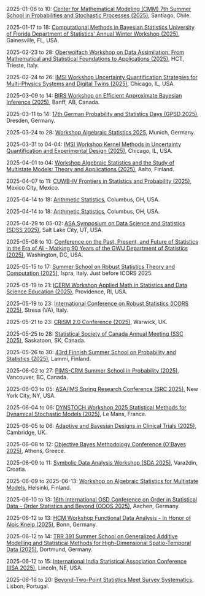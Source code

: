 2025-01-06 to 10: [Center for Mathematical Modeling (CMM) 7th Summer School in Probabilities and Stochastic Processes (2025)](https://eventos.cmm.uchile.cl/escuelappe2025/ "Focuses on probabilities and stochastic processes. Topics include Markov chains, random walks, and stochastic modeling, with applications in physics, finance, and biology."), Santiago, Chile.

2025-01-17 to 18: [Computational Methods in Bayesian Statistics University of Florida Department of Statistics' Annual Winter Workshop (2025)](https://stat.ufl.edu/winter-workshop/2025-computational-methods-in-bayesian-statistics/ "This workshop focuses on computational methods in Bayesian statistics. Topics include Markov chain Monte Carlo, variational inference, and Bayesian hierarchical models. It explores applications in machine learning, biostatistics, and econometrics, emphasizing scalable algorithms and software tools for posterior inference and uncertainty quantification in complex datasets."), Gainesville, FL, USA.

2025-02-23 to 28: [Oberwolfach Workshop on Data Assimilation: From Mathematical and Statistical Foundations to Applications (2025)](https://www.mfo.de/occasion/2509a/www_view "This workshop explores data assimilation, blending mathematical and statistical foundations. Topics include Kalman filtering, variational methods, and Bayesian inference for state estimation. Applications span meteorology, oceanography, and engineering, emphasizing robust algorithms for integrating noisy data into predictive models."), HCT, Trieste, Italy.

2025-02-24 to 26: [IMSI Workshop Uncertainty Quantification Strategies for Multi-Physics Systems and Digital Twins (2025)](https://www.imsi.institute/activities/uncertainty-quantification-strategies-for-multi-physics-systems-and-digital-twins/ "This workshop focuses on uncertainty quantification for multi-physics systems and digital twins. Topics include Monte Carlo methods, polynomial chaos, and Bayesian calibration. Applications span engineering, climate modeling, and aerospace, emphasizing robust strategies for uncertainty propagation in complex, coupled systems."), Chicago, IL, USA.

2025-03-09 to 14: [BIRS Workshop on Efficient Approximate Bayesian Inference (2025)](https://birs.ca/events/2025/5-day-workshops/25w5335 "This workshop explores efficient approximate Bayesian inference, covering variational inference, Markov chain Monte Carlo, and sequential Monte Carlo. Topics include scalable algorithms, uncertainty quantification, and applications in machine learning and biostatistics, emphasizing computational efficiency in Bayesian modeling."), Banff, AB, Canada.

2025-03-11 to 14: [17th German Probability and Statistics Days (GPSD 2025)](https://gpsd-2025.de "GPSD 2025 focuses on probability and statistics, covering stochastic processes, high-dimensional statistics, and time series analysis. Topics include random matrices, Bayesian nonparametrics, and applications in finance, biology, and machine learning, emphasizing theoretical and applied advancements."), Dresden, Germany.

2025-03-24 to 28: [Workshop Algebraic Statistics 2025](https://sites.google.com/view/algstat2025/ "This workshop focuses on algebraic statistics, covering polynomial models, graphical models, and tensor decompositions. Topics include maximum likelihood estimation, algebraic geometry in statistics, and applications in phylogenetics and machine learning, emphasizing algebraic tools for statistical inference."), Munich, Germany.

2025-03-31 to 04-04: [IMSI Workshop Kernel Methods in Uncertainty Quantification and Experimental Design (2025)](https://www.imsi.institute/activities/kernel-methods-in-uncertainty-quantification-and-experimental-design/ "This workshop explores kernel methods in uncertainty quantification, covering Gaussian processes, kernel-based surrogates, and optimal experimental design. Topics include uncertainty propagation, Bayesian optimization, and applications in engineering and materials science, emphasizing kernel-based statistical modeling."), Chicago, IL, USA.

2025-04-01 to 04: [Workshop Algebraic Statistics and the Study of Multistate Models: Theory and Applications (2025)](https://www.kaiekubjas.com/algstatmsm/ "This workshop focuses on algebraic statistics for multistate models, covering Markov models, graphical models, and tensor methods. Topics include identifiability, parameter estimation, and applications in biology and social sciences, emphasizing algebraic techniques for complex statistical systems."), Aalto, Finland.

2025-04-07 to 11: [CUWB-IV Frontiers in Statistics and Probability (2025)](https://cuwb.cimat.mx/node/68 "CUWB-IV explores frontiers in statistics and probability, covering stochastic processes, high-dimensional inference, and Bayesian methods. Topics include random matrices, time series, and applications in finance and biology, emphasizing theoretical advancements and interdisciplinary applications."), Mexico City, Mexico.

2025-04-14 to 18: [Arithmetic Statistics](https://people.math.osu.edu/cueto.5/RTG/rtg25/RTGConference25.html "The conference explores arithmetic statistics, focusing on statistical methods in number theory. Topics include distribution of primes, L-functions, and random matrix theory. Discussions cover applications in quantum chaos and theoretical physics, emphasizing statistical approaches to arithmetic."), Columbus, OH, USA.

2025-04-14 to 18: [Arithmetic Statistics](https://math.osu.edu/arithmetic-statistics-2025 "The conference explores arithmetic statistics, focusing on statistical methods in number theory. Topics include distribution of primes, L-functions, and random matrix theory. Discussions cover applications in quantum chaos and theoretical physics, emphasizing statistical approaches to arithmetic."), Columbus, OH, USA.

2025-04-29 to 05-02: [ASA Symposium on Data Science and Statistics (SDSS 2025)](https://ww2.amstat.org/meetings/sdss/2025/ "SDSS 2025 focuses on data science and statistics, covering machine learning, high-dimensional data analysis, and visualization. Topics include causal inference, Bayesian methods, and applications in healthcare and social sciences, emphasizing statistical tools for data-driven insights."), Salt Lake City, UT, USA.

2025-05-08 to 10: [Conference on the Past, Present, and Future of Statistics in the Era of AI - Marking 90 Years of the GWU Department of Statistics (2025)](https://statistics.columbian.gwu.edu/gw-stat-90 "This conference explores statistics in the AI era, covering Bayesian methods, high-dimensional inference, and causal modeling. Topics include statistical learning, data privacy, and applications in social sciences and healthcare, reflecting on 90 years of statistical advancements at GWU."), Washington, DC, USA.

2025-05-15 to 17: [Summer School on Robust Statistics Theory and Computation (2025)](https://datascience.maths.unitn.it/icors2025/school.html "Focuses on robust statistics and computational methods. Topics include outlier detection, robust estimation, and applications in data analysis for reliable statistical modeling."), Ispra, Italy. Just before ICORS 2025.

2025-05-19 to 21: [ICERM Workshop Applied Math in Statistics and Data Science Education (2025)](https://icerm.brown.edu/program/hot_topics_workshop/htw-25-amsdse "This workshop focuses on applied mathematics in statistics and data science education, covering curriculum development, machine learning, and statistical modeling. Topics include data-driven pedagogy, computational statistics, and applications in interdisciplinary education, emphasizing innovative teaching strategies for data science."), Providence, RI, USA.

2025-05-19 to 23: [International Conference on Robust Statistics (ICORS 2025)](http://datascience.maths.unitn.it/icors2025/ "ICORS 2025 explores robust statistics, focusing on outlier-resistant methods and high-dimensional inference. Topics include robust regression, multivariate analysis, and applications in finance and bioinformatics, emphasizing statistical techniques for reliable data analysis in noisy environments."), Stresa (VA), Italy.

2025-05-21 to 23: [CRiSM 2.0 Conference (2025)](https://warwick.ac.uk/fac/sci/statistics/news/crism-event2025 "CRiSM 2.0 focuses on statistical theory, covering Bayesian inference, high-dimensional statistics, and time-series analysis. Topics include computational statistics, causal inference, and applications in biostatistics and economics, emphasizing theoretical advancements in statistical modeling and analysis."), Warwick, UK.

2025-05-25 to 28: [Statistical Society of Canada Annual Meeting (SSC 2025)](https://ssc.ca/en/meetings/annual/2025-ssc-annual-meeting-saskatoon "Covers statistical theory and applications, focusing on Bayesian methods, machine learning, and data analysis. Topics include biostatistics, environmental statistics, and econometrics, emphasizing advancements in statistical modeling and inference."), Saskatoon, SK, Canada.

2025-05-26 to 30: [43rd Finnish Summer School on Probability and Statistics (2025)](https://fdnss.fi/43rd-finnish-summer-school-on-probability-and-statistics/ "This summer school explores probability and statistics, covering stochastic processes, Bayesian inference, and high-dimensional data analysis. Topics include random walks, statistical modeling, and applications in biology and finance, emphasizing foundational and applied probabilistic techniques."), Lammi, Finland.

2025-06-02 to 27: [PIMS-CRM Summer School in Probability (2025)](https://www.slmath.org/summer-schools/1071 "This summer school explores probability, covering random processes, martingales, and stochastic analysis. Topics include random graphs, percolation, and applications in statistical physics and biology, emphasizing theoretical foundations and advanced probabilistic techniques for graduate students."), Vancouver, BC, Canada.

2025-06-03 to 05: [ASA/IMS Spring Research Conference (SRC 2025)](https://sites.google.com/view/src-2025 "Explores statistical methodologies and applications. Topics include statistical modeling, data analysis, and computational techniques for advancing research in statistics and data science."), New York City, NY, USA.

2025-06-04 to 06: [DYNSTOCH Workshop 2025 Statistical Methods for Dynamical Stochastic Models (2025)](https://dynstoch2025.mathnum.inrae.fr/ "DYNSTOCH 2025 focuses on statistical methods for dynamical stochastic models, covering time-series analysis, stochastic differential equations, and Bayesian inference. Topics include applications in ecology, finance, and epidemiology, emphasizing statistical tools for dynamic systems."), Le Mans, France.

2025-06-05 to 06: [Adaptive and Bayesian Designs in Clinical Trials (2025)](https://onlinesales.admin.cam.ac.uk/conferences-and-events/mrc-biostatistics-unit/adaptive-and-bayesian-designs-in-real-trials/adaptive-and-bayesian-designs-in-real-trials-05-06-june-2025 "This workshop explores adaptive and Bayesian designs in clinical trials, focusing on flexible trial methodologies and Bayesian inference. Topics include adaptive randomization, interim analyses, and applications in personalized medicine, emphasizing statistical and practical perspectives."), Cambridge, UK.

2025-06-08 to 12: [Objective Bayes Methodology Conference (O'Bayes 2025)](https://obayes25.aueb.gr "O\'Bayes 2025 explores objective Bayesian methods, covering prior elicitation, model selection, and computational Bayes. Topics include high-dimensional inference, applications in biostatistics and economics, emphasizing objective approaches to Bayesian statistical analysis."), Athens, Greece.

2025-06-09 to 11: [Symbolic Data Analysis Workshop (SDA 2025)](https://gpml.foi.hr/sda_2025/ "SDA 2025 focuses on symbolic data analysis, covering interval-valued data, histogram data, and statistical modeling. Topics include clustering, regression for symbolic data, and applications in social sciences, emphasizing statistical methods for complex data structures."), Varaždin, Croatia.

2025-06-09 to 2025-06-13: [Workshop on Algebraic Statistics for Multistate Models](https://www.aalto.fi/en/workshop-algebraic-statistics-2025 "The workshop explores algebraic statistics for multistate models, with applications in physics. Topics include polynomial equations, Markov models, and parameter estimation. Discussions cover applications in quantum systems and statistical mechanics, advancing computational methods."), Helsinki, Finland.

2025-06-10 to 13: [16th International OSD Conference on Order in Statistical Data - Order Statistics and Beyond (ODOS 2025)](https://www.osd2025.isw.rwth-aachen.de/cms/~bjvtqt/osd2025-isw/ "ODOS 2025 focuses on order statistics, covering extreme value theory, ranked data, and robust statistics. Topics include order-based inference, applications in reliability and finance, emphasizing statistical methods for ordered and extreme data analysis."), Aachen, Germany.

2025-06-12 to 13: [HCM Workshop Functional Data Analysis - In Honor of Alois Kneip (2025)](https://www.mathematics.uni-bonn.de/hcm/events/workshops-conferences/workshop_functional-data-analysis-a "This workshop focuses on functional data analysis, covering functional regression, time-series modeling, and high-dimensional statistics. Topics include applications in biostatistics and economics, honoring Alois Kneip’s contributions, emphasizing advanced statistical methods for functional data."), Bonn, Germany.

2025-06-12 to 14: [TRR 391 Summer School on Generalized Additive Modelling and Statistical Methods for High-Dimensional Spatio-Temporal Data (2025)](https://trr391.tu-dortmund.de/events/summer-schools/ "This summer school focuses on generalized additive modeling and spatio-temporal data, covering smoothing techniques, Bayesian methods, and high-dimensional statistics. Topics include environmental modeling, epidemiology, emphasizing statistical tools for complex spatio-temporal data analysis."), Dortmund, Germany.

2025-06-12 to 15: [International India Statistical Association Conference (IISA 2025)](https://www.intindstat.org/conference2025/index "IISA 2025 explores statistical theory and applications, covering Bayesian inference, machine learning, and survival analysis. Topics include biostatistics, data science, and applications in healthcare and economics, emphasizing statistical advancements with global perspectives."), Lincoln, NE, USA.

2025-06-16 to 20: [Beyond-Two-Point Statistics Meet Survey Systematics](https://indico.cern.ch/event/1402323/ "The workshop explores advanced statistical methods in cosmology, beyond two-point statistics. Topics include higher-order correlations, systematic errors, and cosmological parameter estimation. Discussions integrate data from DESI and Euclid, advancing precision cosmology."), Lisbon, Portugal.

